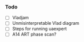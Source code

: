 ### Todo

- [ ] Vladjam
- [ ] Unmisinterpretable Vlad diagram
- [ ] Steps for running uaexpert
- [ ] A14 ART phase scan?
